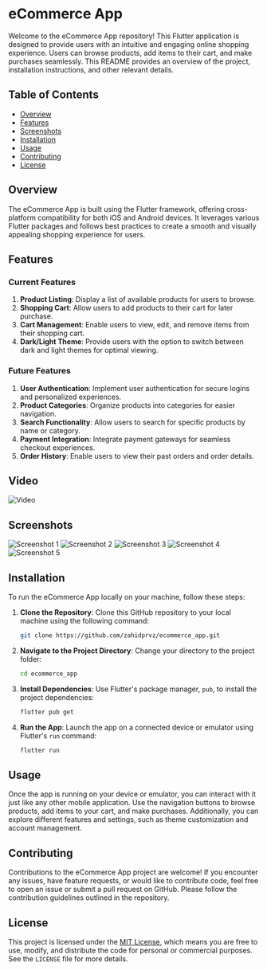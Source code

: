 # eCommerce App

Welcome to the eCommerce App repository! This Flutter application is designed to provide users with an intuitive and engaging online shopping experience. Users can browse products, add items to their cart, and make purchases seamlessly. This README provides an overview of the project, installation instructions, and other relevant details.

## Table of Contents

- [Overview](#overview)
- [Features](#features)
- [Screenshots](#screenshots)
- [Installation](#installation)
- [Usage](#usage)
- [Contributing](#contributing)
- [License](#license)

## Overview

The eCommerce App is built using the Flutter framework, offering cross-platform compatibility for both iOS and Android devices. It leverages various Flutter packages and follows best practices to create a smooth and visually appealing shopping experience for users.

## Features

### Current Features

1. **Product Listing**: Display a list of available products for users to browse.
2. **Shopping Cart**: Allow users to add products to their cart for later purchase.
3. **Cart Management**: Enable users to view, edit, and remove items from their shopping cart.
4. **Dark/Light Theme**: Provide users with the option to switch between dark and light themes for optimal viewing.

### Future Features

1. **User Authentication**: Implement user authentication for secure logins and personalized experiences.
2. **Product Categories**: Organize products into categories for easier navigation.
3. **Search Functionality**: Allow users to search for specific products by name or category.
4. **Payment Integration**: Integrate payment gateways for seamless checkout experiences.
5. **Order History**: Enable users to view their past orders and order details.

## Video

![Video](screenshots/video.gif)


## Screenshots

![Screenshot 1](screenshots/image1.jpg)
![Screenshot 2](screenshots/image2.jpg)
![Screenshot 3](screenshots/image3.jpg)
![Screenshot 4](screenshots/image4.jpg)
![Screenshot 5](screenshots/image5.jpg)

## Installation

To run the eCommerce App locally on your machine, follow these steps:

1. **Clone the Repository**: Clone this GitHub repository to your local machine using the following command:

   ```bash
   git clone https://github.com/zahidprvz/ecommerce_app.git
   ```

2. **Navigate to the Project Directory**: Change your directory to the project folder:

   ```bash
   cd ecommerce_app
   ```

3. **Install Dependencies**: Use Flutter's package manager, `pub`, to install the project dependencies:

   ```bash
   flutter pub get
   ```

4. **Run the App**: Launch the app on a connected device or emulator using Flutter's `run` command:

   ```bash
   flutter run
   ```

## Usage

Once the app is running on your device or emulator, you can interact with it just like any other mobile application. Use the navigation buttons to browse products, add items to your cart, and make purchases. Additionally, you can explore different features and settings, such as theme customization and account management.

## Contributing

Contributions to the eCommerce App project are welcome! If you encounter any issues, have feature requests, or would like to contribute code, feel free to open an issue or submit a pull request on GitHub. Please follow the contribution guidelines outlined in the repository.

## License

This project is licensed under the [MIT License](LICENSE), which means you are free to use, modify, and distribute the code for personal or commercial purposes. See the `LICENSE` file for more details.
